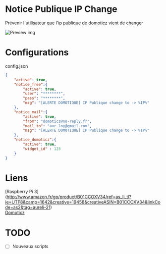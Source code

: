 # Notice Publique IP Change

Prévenir l'utilisateur que l'ip publique de domoticz vient de changer

![Preview img](screen/ip_domoticz.png)

# Configurations

config.json
```json
{
	"active": true,
	"notice_free":{
		"active": true,
		"user": "********",
		"pass": "********",
		"msg": "[ALERTE DOMOTIQUE] IP Publique change to -> %IP%"
	},
	"notice_mail":{
		"active": true,
		"from": "domoticz@no-reply.fr",
		"mail_to": "aur.loy@gmail.com",
		"msg": "[ALERTE DOMOTIQUE] IP Publique change to -> %IP%"
	},
	"notice_domoticz":{
		"active": true,
		"widget_id" : 123
	}
}
```

# Liens
[Raspberry Pi 3] (http://www.amazon.fr/gp/product/B01CCOXV34/ref=as_li_tl?ie=UTF8&camp=1642&creative=19458&creativeASIN=B01CCOXV34&linkCode=as2&tag=aureli-21)<br />
[Domoticz](https://domoticz.com/)<br />

# TODO
- [ ] Nouveaux scripts
